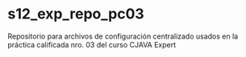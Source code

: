# s12_exp_repo_pc03
Repositorio para archivos de configuración centralizado usados en la práctica calificada nro. 03 del curso CJAVA Expert
